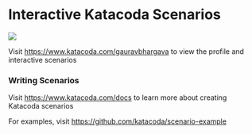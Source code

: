 # Interactive Katacoda Scenarios

[![](http://shields.katacoda.com/katacoda/gauravbhargava/count.svg)](https://www.katacoda.com/gauravbhargava "Get your profile on Katacoda.com")

Visit https://www.katacoda.com/gauravbhargava to view the profile and interactive scenarios

### Writing Scenarios
Visit https://www.katacoda.com/docs to learn more about creating Katacoda scenarios

For examples, visit https://github.com/katacoda/scenario-example
